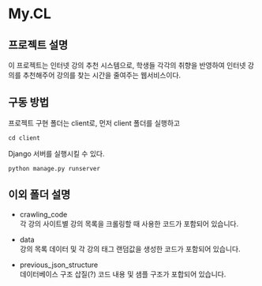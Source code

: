 # My.CL

## 프로젝트 설명
이 프로젝트는 인터넷 강의 추천 시스템으로, 학생들 각각의 취향을 반영하여 인터넷 강의를 추천해주어 강의를 찾는 시간을 줄여주는 웹서비스이다.

## 구동 방법
프로젝트 구현 폴더는 client로, 먼저 client 폴더를 실행하고
```
cd client
```

Django 서버를 실행시킬 수 있다.
```
python manage.py runserver
```

## 이외 폴더 설명
* crawling_code
<br/>각 강의 사이트별 강의 목록을 크롤링할 때 사용한 코드가 포함되어 있습니다.

* data
<br/>강의 목록 데이터 및 각 강의 태그 랜덤값을 생성한 코드가 포함되어 있습니다.
  
* previous_json_structure
<br/>데이터베이스 구조 삽질(?) 코드 내용 및 샘플 구조가 포합되어 있습니다.       

